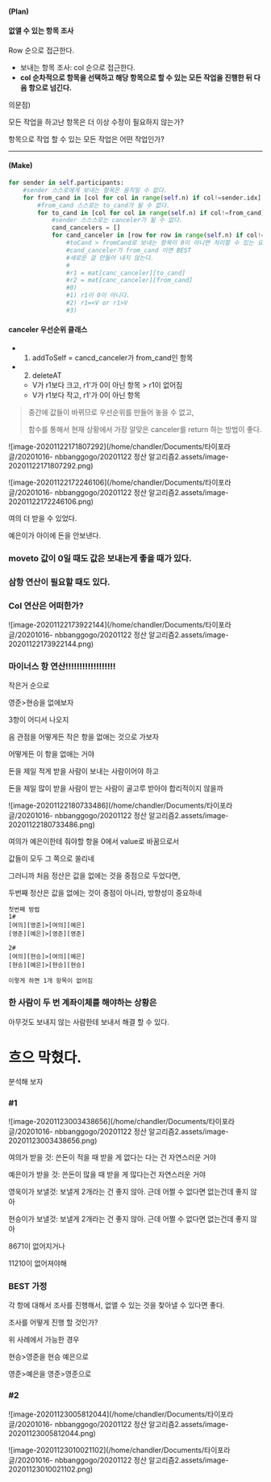 #### (Plan)

#### 없앨 수 있는 항목 조사

Row 순으로 접근한다.

- 보내는 항목 조사: col 순으로 접근한다.
- **col 순차적으로 항목을 선택하고 해당 항목으로 할 수 있는 모든 작업을 진행한 뒤 다음 항으로 넘긴다.**



의문점)

모든 작업을 하고난 항목은 더 이상 수정이 필요하지 않는가?

항목으로 작업 할 수 있는 모든 작업은 어떤 작업인가?

---

#### (Make)

```python
for sender in self.participants:
    #sender 스스로에게 보내는 항목은 움직일 수 없다.
    for from_cand in [col for col in range(self.n) if col!=sender.idx]:
        #from_cand 스스로는 to_cand가 될 수 없다.
        for to_cand in [col for col in range(self.n) if col!=from_cand]:
            #sender 스스스로는 canceler가 될 수 없다.
            cand_cancelers = []
            for cand_canceler in [row for row in range(self.n) if col!=sender.idx]:
	            #toCand > fromCand로 보내는 항목이 0이 아니면 처리할 수 있는 요소가 무조건 있음
                #cand_canceler가 from_cand 이면 BEST
                #새로운 걸 만들어 내지 않는다.
                #
                #r1 = mat[canc_canceler][to_cand]
                #r2 = mat[canc_canceler][from_cand]
                #0) 
            	#1) r1이 0이 아니다.
                #2) r1=<V or r1>V
                #3) 
```

#### canceler 우선순위 클래스

- 1) addToSelf = cancd_canceler가 from_cand인 항목
- 2) deleteAT
  - V가 r1보다 크고, r1'가 0이 아닌 항목 > r1이 없어짐
  - V가 r1보다 작고, r1'가 0이 아닌 항목

> 중간에 값들이 바뀌므로 우선순위를 만들어 놓을 수 없고,
>
> 함수를 통해서 현재 상황에서 가장 알맞은 canceler를 return 하는 방법이 좋다.



![image-20201122171807292](/home/chandler/Documents/타이포라글/20201016- nbbanggogo/20201122 정산 알고리즘2.assets/image-20201122171807292.png)

![image-20201122172246106](/home/chandler/Documents/타이포라글/20201016- nbbanggogo/20201122 정산 알고리즘2.assets/image-20201122172246106.png)

여의 더 받을 수 있었다.

예은이가 아이에 돈을 안보낸다.



### moveto 값이 0일 때도 값은 보내는게 좋을 때가 있다.

### 삼항 연산이 필요할 때도 있다.

### Col 연산은 어떠한가?



![image-20201122173922144](/home/chandler/Documents/타이포라글/20201016- nbbanggogo/20201122 정산 알고리즘2.assets/image-20201122173922144.png)



### 마이너스 항 연산!!!!!!!!!!!!!!!!!!

작은거 순으로

영준>현승을 없에보자

3항이 어디서 나오지



음 관점을 어떻게든 작은 항을 없애는 것으로 가보자

어떻게든 이 항을 없애는 거야

돈을 제일 적게 받을 사람이 보내는 사람이어야 하고

돈을 제일 많이 받을 사람이 받는 사람이 골고루 받아야 합리적이지 않을까

![image-20201122180733486](/home/chandler/Documents/타이포라글/20201016- nbbanggogo/20201122 정산 알고리즘2.assets/image-20201122180733486.png)



여의가 예은이한테 줘야할 항을 0에서 value로 바꿈으로서

값들이 모두 그 쪽으로 쏠리네



그러니까 처음 정산은 값을 없에는 것을 중점으로 두었다면,

두번째 정산은 값을 없에는 것이 중점이 아니라, 방향성이 중요하네

```
첫번째 방법
1#
[여의][영준]>[여의][예은]
[영준][예은]>[영준][영준]

2#
[여의][현승]>[여의][예은]
[현승][예은]>[현승][현승]

이렇게 하면 1개 항목이 없어짐
```



### 한 사람이 두 번 계좌이체를 해야하는 상황은

아무것도 보내지 않는 사람한테 보내서 해결 할 수 있다.





# 흐으 막혔다.

분석해 보자

### #1

![image-20201123003438656](/home/chandler/Documents/타이포라글/20201016- nbbanggogo/20201122 정산 알고리즘2.assets/image-20201123003438656.png)

여의가 받을 것: 쓴돈이 적을 때 받을 게 없다는 다는 건 자연스러운 거야

예은이가 받을 것: 쓴돈이 많을 때 받을 게 많다는건 자연스러운 거야



영욱이가 보낼것: 보낼게 2개라는 건 좋지 않아. 근데 어쩔 수 없다면 없는건데 좋지 않아

현승이가 보낼것: 보낼게 2개라는 건 좋지 않아. 근데 어쩔 수 없다면 없는건데 좋지 않아

8671이 없어지거나

11210이 없어져야해



### BEST 가정

각 항에 대해서 조사를 진행해서, 없앨 수 있는 것을 찾아낼 수 있다면 좋다.

조사를 어떻게 진행 할 것인가?

위 사례에서 가능한 경우



현승>영준을 현승 예은으로

영준>예은을 영준>영준으로



### #2

![image-20201123005812044](/home/chandler/Documents/타이포라글/20201016- nbbanggogo/20201122 정산 알고리즘2.assets/image-20201123005812044.png)

![image-20201123010021102](/home/chandler/Documents/타이포라글/20201016- nbbanggogo/20201122 정산 알고리즘2.assets/image-20201123010021102.png)